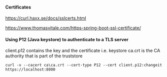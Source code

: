 #### Certificates
https://curl.haxx.se/docs/sslcerts.html

https://www.thomasvitale.com/https-spring-boot-ssl-certificate/

#### Using P12 (Java keystore) to authenticate to a TLS server
client.p12 contains the key and the certificate i.e. keystore
ca.crt is the CA authority that is part of the truststore
````
curl -v --cacert ca\ca.crt --cert-type P12 --cert client.p12:changeit https://localhost:8000
````
